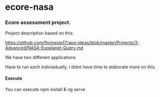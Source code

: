 # ecore-nasa


### Ecore assessment project.

Project description based on this:

https://github.com/florinpop17/app-ideas/blob/master/Projects/3-Advanced/NASA-Exoplanet-Query.md

We have two different applications

Have to run each indiviadually, I didnt have time to elaborate more on this.

#### Execute
You can execute npm install & ng serve
